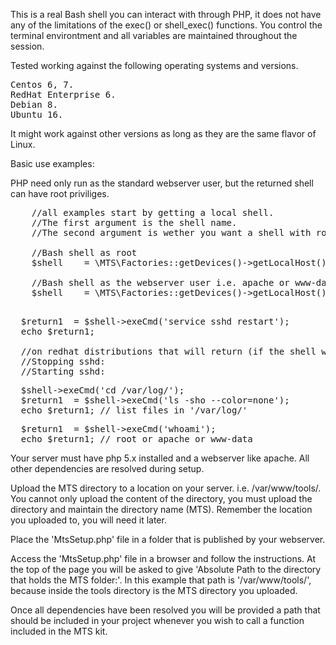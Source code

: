 This is a real Bash shell you can interact with through PHP, it does not have any of the limitations of the exec() or shell_exec() functions. You control the terminal environtment and all variables are maintained throughout the session.

Tested working against the following operating systems and versions.
<pre>
Centos 6, 7.
RedHat Enterprise 6.
Debian 8.
Ubuntu 16.
</pre>

It might work against other versions as long as they are the same flavor of Linux.

Basic use examples:

PHP need only run as the standard webserver user, but the returned shell can have root priviliges.
<pre>
	//all examples start by getting a local shell. 
	//The first argument is the shell name. 
	//The second argument is wether you want a shell with root priviliges
    
    //Bash shell as root
    $shell    = \MTS\Factories::getDevices()->getLocalHost()->getShell('bash', true);
    
    //Bash shell as the webserver user i.e. apache or www-data
    $shell    = \MTS\Factories::getDevices()->getLocalHost()->getShell('bash', false);
    
</pre>

<pre>
  $return1  = $shell->exeCmd('service sshd restart');
  echo $return1;
  
  //on redhat distributions that will return (if the shell was setup as root, as the webserver user would not have priviliges to services):
  //Stopping sshd:                                             [  OK  ]
  //Starting sshd:                                             [  OK  ]
</pre>

<pre>
  $shell->exeCmd('cd /var/log/');
  $return1  = $shell->exeCmd('ls -sho --color=none');
  echo $return1; // list files in '/var/log/'
</pre>


<pre>
  $return1  = $shell->exeCmd('whoami');
  echo $return1; // root or apache or www-data
</pre>

Your server must have php 5.x installed and a webserver like apache. All other dependencies are resolved during setup.

Upload the MTS directory to a location on your server. i.e. /var/www/tools/. 
You cannot only upload the content of the directory, you must upload the directory and maintain the directory name (MTS).
Remember the location you uploaded to, you will need it later.

Place the 'MtsSetup.php' file in a folder that is published by your webserver.

Access the 'MtsSetup.php' file in a browser and follow the instructions. 
At the top of the page you will be asked to give 'Absolute Path to the directory that holds the MTS folder:'.
In this example that path is '/var/www/tools/', because inside the tools directory is the MTS directory you uploaded.

Once all dependencies have been resolved you will be provided a path that should be included in your
project whenever you wish to call a function included in the MTS kit.